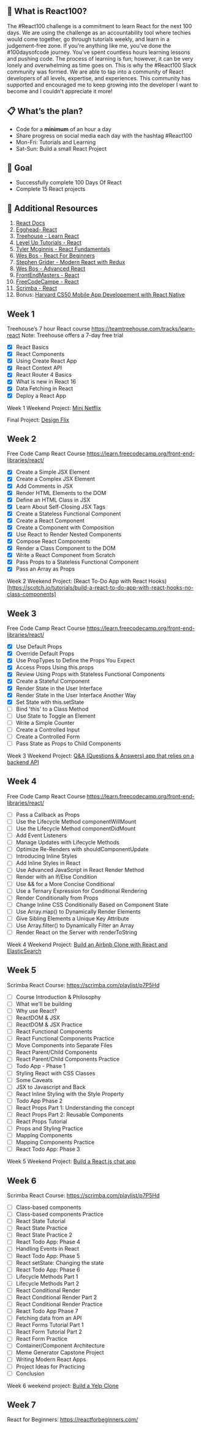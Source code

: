 ## 🤔 What is React100?

The #React100 challenge is a commitment to learn React for the next 100 days. We are using the challenge as an accountability tool where techies would come together, go through tutorials weekly, and learn in a judgement-free zone. If you're anything like me, you've done the #100daysofcode journey. You've spent countless hours learning lessons and pushing code. The process of learning is fun; however, it can be very lonely and overwhelming as time goes on. This is why the #React100 Slack community was formed. We are able to tap into a community of React developers of all levels, expertise, and experiences. This community has supported and encouraged me to keep growing into the developer I want to become and I couldn't appreciate it more!

## 📋 What’s the plan? 
- Code for a **minimum** of an hour a day
- Share progress on social media each day with the hashtag #React100
- Mon-Fri: Tutorials and Learning
- Sat-Sun: Build a small React Project

## 🎯 Goal
- Successfully complete 100 Days Of React
- Complete 15 React projects

## 📖 Additional Resources

1. [React Docs](https://reactjs.org/)
2. [Egghead- React](https://egghead.io/browse/frameworks/react)
3. [Treehouse - Learn React](https://teamtreehouse.com/tracks/learn-react)
4. [Level Up Tutorials - React](https://www.leveluptutorials.com/tutorials/tag/react)
5. [Tyler Mcginnis - React Fundamentals](https://tylermcginnis.com/courses/react-fundamentals/)
6. [Wes Bos - React For Beginners](https://reactforbeginners.com/)
7. [Stephen Grider - Modern React with Redux](https://www.udemy.com/react-redux/)
8. [Wes Bos - Advanced React](https://advancedreact.com/)
9. [FrontEndMasters - React](https://frontendmasters.com/learn/react/)
10. [FreeCodeCampe - React](https://learn.freecodecamp.org/front-end-libraries/react)
11. [Scrimba - React](https://scrimba.com/g/glearnreact)
11. Bonus: [Harvard CS50 Mobile App Developement with React Native](https://www.edx.org/course/cs50s-mobile-app-development-with-react-native)

## Week 1

Treehouse’s 7 hour React course
https://teamtreehouse.com/tracks/learn-react
Note: Treehouse offers a 7-day free trial

- [x] React Basics
- [x] React Components
- [x] Using Create React App
- [x] React Context API
- [x] React Router 4 Basics
- [x] What is new in React 16
- [x] Data Fetching in React
- [x] Deploy a React App

Week 1 Weekend Project: [Mini Netflix](https://scotch.io/tutorials/build-a-mini-netflix-with-react-in-10-minutes)

Final Project: [Design Flix](http://designflix.herokuapp.com)

## Week 2

Free Code Camp React Course
https://learn.freecodecamp.org/front-end-libraries/react/

- [x] Create a Simple JSX Element
- [x] Create a Complex JSX Element
- [x] Add Comments in JSX
- [x] Render HTML Elements to the DOM
- [x] Define an HTML Class in JSX
- [x] Learn About Self-Closing JSX Tags
- [x] Create a Stateless Functional Component
- [x] Create a React Component
- [x] Create a Component with Composition
- [x] Use React to Render Nested Components
- [x] Compose React Components
- [x] Render a Class Component to the DOM
- [x] Write a React Component from Scratch
- [x] Pass Props to a Stateless Functional Component
- [x] Pass an Array as Props

Week 2 Weekend Project: (React To-Do App with React Hooks)[https://scotch.io/tutorials/build-a-react-to-do-app-with-react-hooks-no-class-components]

## Week 3

Free Code Camp React Course
https://learn.freecodecamp.org/front-end-libraries/react/

- [x] Use Default Props
- [x] Override Default Props
- [x] Use PropTypes to Define the Props You Expect
- [x] Access Props Using this.props
- [x] Review Using Props with Stateless Functional Components
- [x] Create a Stateful Component
- [x] Render State in the User Interface
- [x] Render State in the User Interface Another Way
- [x] Set State with this.setState
- [ ] Bind 'this' to a Class Method
- [ ] Use State to Toggle an Element
- [ ] Write a Simple Counter
- [ ] Create a Controlled Input
- [ ] Create a Controlled Form
- [ ] Pass State as Props to Child Components

Week 3 Weekend Project: [Q&A (Questions & Answers) app that relies on a backend API](https://auth0.com/blog/react-tutorial-building-and-securing-your-first-app/)

## Week 4

Free Code Camp React Course
https://learn.freecodecamp.org/front-end-libraries/react/


- [ ] Pass a Callback as Props
- [ ] Use the Lifecycle Method componentWillMount
- [ ] Use the Lifecycle Method componentDidMount
- [ ] Add Event Listeners
- [ ] Manage Updates with Lifecycle Methods
- [ ] Optimize Re-Renders with shouldComponentUpdate
- [ ] Introducing Inline Styles
- [ ] Add Inline Styles in React
- [ ] Use Advanced JavaScript in React Render Method
- [ ] Render with an If/Else Condition
- [ ] Use && for a More Concise Conditional
- [ ] Use a Ternary Expression for Conditional Rendering
- [ ] Render Conditionally from Props
- [ ] Change Inline CSS Conditionally Based on Component State
- [ ] Use Array.map() to Dynamically Render Elements
- [ ] Give Sibling Elements a Unique Key Attribute
- [ ] Use Array.filter() to Dynamically Filter an Array
- [ ] Render React on the Server with renderToString

Week 4 Weekend Project: [Build an Airbnb Clone with React and ElasticSearch](https://scotch.io/tutorials/build-an-airbnb-clone-with-react-and-elasticsearch)

## Week 5

Scrimba React Course: https://scrimba.com/playlist/p7P5Hd

- [ ] Course Introduction & Philosophy
- [ ] What we'll be building
- [ ] Why use React?
- [ ] ReactDOM & JSX
- [ ] ReactDOM & JSX Practice
- [ ] React Functional Components
- [ ] React Functional Components Practice
- [ ] Move Components into Separate Files
- [ ] React Parent/Child Components
- [ ] React Parent/Child Components Practice
- [ ] Todo App - Phase 1
- [ ] Styling React with CSS Classes
- [ ] Some Caveats
- [ ] JSX to Javascript and Back
- [ ] React Inline Styling with the Style Property
- [ ] Todo App Phase 2
- [ ] React Props Part 1: Understanding the concept
- [ ] React Props Part 2: Reusable Components
- [ ] React Props Tutorial
- [ ] Props and Styling Practice 
- [ ] Mapping Components
- [ ] Mapping Components Practice
- [ ] React Todo App: Phase 3

Week 5 Weekend Project: [Build a React.js chat app](https://medium.freecodecamp.org/how-to-build-a-react-js-chat-app-in-10-minutes-c9233794642b)

## Week 6

Scrimba React Course: https://scrimba.com/playlist/p7P5Hd

- [ ] Class-based components
- [ ] Class-based components Practice
- [ ] React State Tutorial
- [ ] React State Practice
- [ ] React State Practice 2
- [ ] React Todo App: Phase 4
- [ ] Handling Events in React
- [ ] React Todo App: Phase 5
- [ ] React setState: Changing the state
- [ ] React Todo App: Phase 6
- [ ] Lifecycle Methods Part 1
- [ ] Lifecycle Methods Part 2
- [ ] React Conditional Render
- [ ] React Conditional Render Part 2
- [ ] React Conditional Render Practice
- [ ] React Todo App Phase 7
- [ ] Fetching data from an API
- [ ] React Forms Tutorial Part 1
- [ ] React Form Tutorial Part 2
- [ ] React Form Practice
- [ ] Container/Component Architecture
- [ ] Meme Generator Capstone Project
- [ ] Writing Modern React Apps
- [ ] Project Ideas for Practicing
- [ ] Conclusion

Week 6 weekend project: [Build a Yelp Clone](https://www.fullstackreact.com/articles/react-tutorial-cloning-yelp/)

## Week 7

React for Beginners: https://reactforbeginners.com/
